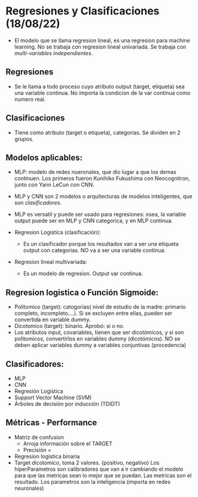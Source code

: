 # Regresiones y Clasificaciones (18/08/22)

- El modelo que se  llama regresion lineal, es una regresion para machine learning. No se trabaja con regresion lineal univariada. Se trabaja con *multi-variables independientes*.

## Regresiones

- Se le llama a todo proceso cuyo atributo output (target, etiqueta) sea una variable continua. No importa la condicion de la var continua como numero real.

## Clasificaciones

- Tiene como atributo (target o etiqueta), categorias. Se dividen en 2 grupos.

## Modelos aplicables:
- MLP: modelo de redes nueronales, que dio lugar a que los demas continuen. Los primeros fueron Kunihiko Fukushima con Neocognitron, junto con Yann LeCun con CNN.

- MLP y CNN son 2 modelos o arquitecturas de modelos inteligentes, que son *clasificadores*.
- MLP es versatil y puede ser usado para regresiones: osea, la variable output puede ser en MLP y CNN categorica, y en MLP continua.

- Regresion Logistica (clasificación):
    - Es un clasificador porque los resultados van a ser una etiqueta output con categorias. NO va a ser una variable continua.
- Regresion lineal multivariada:
    - Es un modelo de regresion. Output var continua.
 
## Regresion logistica o Función Sigmoide:
- Politomico (target): catogorias( nivel de estudio de la madre: primario completo, incompleto....). Si se excluyen entre ellas, pueden ser convertida en variable dummy.
- Dicotomico (target): binario. Aprobó: si o no.
- Los atributos input, covariables, tienen que ser dicotómicos, y si son politomicos, convertirlos en variables dummy (dicotómicos). NO se deben aplicar variables dummy a variables conjuntivas (procedencia)

## Clasificadores:
- MLP
- CNN
- Regresión Logística
- Support Vector Machine (SVM)
- Árboles de decisión por inducción (TDIDT)

## Métricas - Performance
- Matriz de confusion
    - Arroja información sobre el TARGET
    - Precisión = 
- Regresion logistica binaria
- Target dicotomico, toma 2 valores. (positivo, negativo)
Los hiperParametros son calibradores que van a ir cambiando el modelo para que las metricas sean lo mejor que se puedan.
Las metricas son el resultado.
Los parametros son la inteligencia (importa en redes neuronales)

